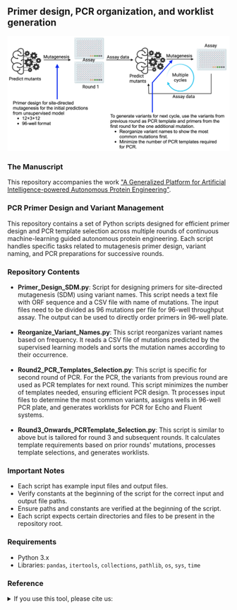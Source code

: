 ## Primer design, PCR organization, and worklist generation
![Summary]( Figures/Schema.png)

### The Manuscript
This repository accompanies the work ["A Generalized Platform for Artificial Intelligence-powered Autonomous Protein Engineering"](https://).

###  PCR Primer Design and Variant Management
This repository contains a set of Python scripts designed for efficient primer design and PCR template selection across multiple rounds of continuous machine-learning guided autonomous protein engineering. Each script handles specific tasks related to mutagenesis primer design, variant naming, and PCR preparations for successive rounds.

### Repository Contents
- **Primer_Design_SDM.py**: Script for designing primers for site-directed mutagenesis (SDM) using variant names. This script needs a text file with ORF sequence and a CSV file with name of mutations. The input files need to be divided as 96 mutations per file for 96-well throughput assay. The output can be used to directly order primers in 96-well plate. <br><br>
- **Reorganize_Variant_Names.py**: This script reorganizes variant names based on frequency. It reads a CSV file of mutations predicted by the supervised learning models and sorts the mutation names according to their occurrence. <br><br>
- **Round2_PCR_Templates_Selection.py**: This script is specific for second round of PCR. For the PCR, the variants from previous round are used as PCR templates for next round. This script minimizes the number of templates needed, ensuring efficient PCR design. Tt processes input files to determine the most common variants, assigns wells in 96-well PCR plate, and generates worklists for PCR for Echo and Fluent systems. <br><br>
- **Round3_Onwards_PCRTemplate_Selection.py**: This script is similar to above but is tailored for round 3 and subsequent rounds. It calculates template requirements based on prior rounds' mutations, processes template selections, and generates worklists. 

###  Important Notes
- Each script has example input files and output files. 
- Verify constants at the beginning of the script for the correct input and output file paths.
- Ensure paths and constants are verified at the beginning of the script.
- Each script expects certain directories and files to be present in the repository root.

###  Requirements
- Python 3.x
- Libraries: `pandas`, `itertools`, `collections`, `pathlib`, `os`, `sys`, `time`

### Reference
<details>
<summary>If you use this tool, please cite us:</summary>

```bibtex
Singh, Nilmani, et al. " A Generalized Platform for Artificial Intelligence-powered Autonomous Protein Engineering." …blank for now…..
```
</details>
